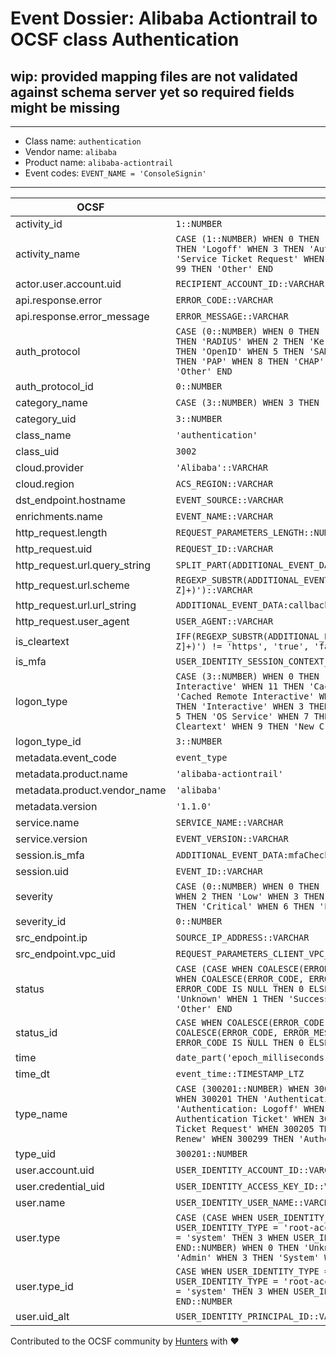 # Event Dossier: Alibaba Actiontrail to OCSF class Authentication

## wip: provided mapping files are not validated against schema server yet so required fields might be missing
---
* Class name: `authentication`
* Vendor name: `alibaba`
* Product name: `alibaba-actiontrail`
* Event codes: `EVENT_NAME = 'ConsoleSignin'`
---

| OCSF | RAW |
| --- | --- |
| activity_id | ```1::NUMBER``` |
| activity_name | ```CASE (1::NUMBER) WHEN 0 THEN 'Unknown' WHEN 1 THEN 'Logon' WHEN 2 THEN 'Logoff' WHEN 3 THEN 'Authentication Ticket' WHEN 4 THEN 'Service Ticket Request' WHEN 5 THEN 'Service Ticket Renew' WHEN 99 THEN 'Other' END``` |
| actor.user.account.uid | ```RECIPIENT_ACCOUNT_ID::VARCHAR``` |
| api.response.error | ```ERROR_CODE::VARCHAR``` |
| api.response.error_message | ```ERROR_MESSAGE::VARCHAR``` |
| auth_protocol | ```CASE (0::NUMBER) WHEN 0 THEN 'Unknown' WHEN 1 THEN 'NTLM' WHEN 10 THEN 'RADIUS' WHEN 2 THEN 'Kerberos' WHEN 3 THEN 'Digest' WHEN 4 THEN 'OpenID' WHEN 5 THEN 'SAML' WHEN 6 THEN 'OAUTH 2.0' WHEN 7 THEN 'PAP' WHEN 8 THEN 'CHAP' WHEN 9 THEN 'EAP' WHEN 99 THEN 'Other' END``` |
| auth_protocol_id | ```0::NUMBER``` |
| category_name | ```CASE (3::NUMBER) WHEN 3 THEN 'Identity & Access Management' END``` |
| category_uid | ```3::NUMBER``` |
| class_name | ```'authentication'``` |
| class_uid | ```3002``` |
| cloud.provider | ```'Alibaba'::VARCHAR``` |
| cloud.region | ```ACS_REGION::VARCHAR``` |
| dst_endpoint.hostname | ```EVENT_SOURCE::VARCHAR``` |
| enrichments.name | ```EVENT_NAME::VARCHAR``` |
| http_request.length | ```REQUEST_PARAMETERS_LENGTH::NUMBER``` |
| http_request.uid | ```REQUEST_ID::VARCHAR``` |
| http_request.url.query_string | ```SPLIT_PART(ADDITIONAL_EVENT_DATA:callbackUrl, '?', 2)::VARCHAR``` |
| http_request.url.scheme | ```REGEXP_SUBSTR(ADDITIONAL_EVENT_DATA:callbackUrl, '^([a-zA-Z]+)')::VARCHAR``` |
| http_request.url.url_string | ```ADDITIONAL_EVENT_DATA:callbackUrl::VARCHAR``` |
| http_request.user_agent | ```USER_AGENT::VARCHAR``` |
| is_cleartext | ```IFF(REGEXP_SUBSTR(ADDITIONAL_EVENT_DATA:callbackUrl, '^([a-zA-Z]+)') != 'https', 'true', 'false')::BOOLEAN``` |
| is_mfa | ```USER_IDENTITY_SESSION_CONTEXT_ATTRIBUTES:mfaAuthenticated::BOOLEAN``` |
| logon_type | ```CASE (3::NUMBER) WHEN 0 THEN 'System' WHEN 10 THEN 'Remote Interactive' WHEN 11 THEN 'Cached Interactive' WHEN 12 THEN 'Cached Remote Interactive' WHEN 13 THEN 'Cached Unlock' WHEN 2 THEN 'Interactive' WHEN 3 THEN 'Network' WHEN 4 THEN 'Batch' WHEN 5 THEN 'OS Service' WHEN 7 THEN 'Unlock' WHEN 8 THEN 'Network Cleartext' WHEN 9 THEN 'New Credentials' WHEN 99 THEN 'Other' END``` |
| logon_type_id | ```3::NUMBER``` |
| metadata.event_code | ```event_type``` |
| metadata.product.name | ```'alibaba-actiontrail'``` |
| metadata.product.vendor_name | ```'alibaba'``` |
| metadata.version | ```'1.1.0'``` |
| service.name | ```SERVICE_NAME::VARCHAR``` |
| service.version | ```EVENT_VERSION::VARCHAR``` |
| session.is_mfa | ```ADDITIONAL_EVENT_DATA:mfaChecked::BOOLEAN``` |
| session.uid | ```EVENT_ID::VARCHAR``` |
| severity | ```CASE (0::NUMBER) WHEN 0 THEN 'Unknown' WHEN 1 THEN 'Informational' WHEN 2 THEN 'Low' WHEN 3 THEN 'Medium' WHEN 4 THEN 'High' WHEN 5 THEN 'Critical' WHEN 6 THEN 'Fatal' WHEN 99 THEN 'Other' END``` |
| severity_id | ```0::NUMBER``` |
| src_endpoint.ip | ```SOURCE_IP_ADDRESS::VARCHAR``` |
| src_endpoint.vpc_uid | ```REQUEST_PARAMETERS_CLIENT_VPC_ID::VARCHAR``` |
| status | ```CASE (CASE WHEN COALESCE(ERROR_CODE, ERROR_MESSAGE) IS NULL THEN 1 WHEN COALESCE(ERROR_CODE, ERROR_MESSAGE) IS NOT NULL THEN 2 WHEN ERROR_CODE IS NULL THEN 0 ELSE 99 END::NUMBER) WHEN 0 THEN 'Unknown' WHEN 1 THEN 'Success' WHEN 2 THEN 'Failure' WHEN 99 THEN 'Other' END``` |
| status_id | ```CASE WHEN COALESCE(ERROR_CODE, ERROR_MESSAGE) IS NULL THEN 1 WHEN COALESCE(ERROR_CODE, ERROR_MESSAGE) IS NOT NULL THEN 2 WHEN ERROR_CODE IS NULL THEN 0 ELSE 99 END::NUMBER``` |
| time | ```date_part('epoch_milliseconds', event_time::TIMESTAMP_LTZ)``` |
| time_dt | ```event_time::TIMESTAMP_LTZ``` |
| type_name | ```CASE (300201::NUMBER) WHEN 300200 THEN 'Authentication: Unknown' WHEN 300201 THEN 'Authentication: Logon' WHEN 300202 THEN 'Authentication: Logoff' WHEN 300203 THEN 'Authentication: Authentication Ticket' WHEN 300204 THEN 'Authentication: Service Ticket Request' WHEN 300205 THEN 'Authentication: Service Ticket Renew' WHEN 300299 THEN 'Authentication: Other' END``` |
| type_uid | ```300201::NUMBER``` |
| user.account.uid | ```USER_IDENTITY_ACCOUNT_ID::VARCHAR``` |
| user.credential_uid | ```USER_IDENTITY_ACCESS_KEY_ID::VARCHAR``` |
| user.name | ```USER_IDENTITY_USER_NAME::VARCHAR``` |
| user.type | ```CASE (CASE WHEN USER_IDENTITY_TYPE = 'ram-user' THEN 1 WHEN USER_IDENTITY_TYPE = 'root-account' THEN 2 WHEN USER_IDENTITY_TYPE = 'system' THEN 3 WHEN USER_IDENTITY_TYPE IS NULL THEN 0 ELSE 99 END::NUMBER) WHEN 0 THEN 'Unknown' WHEN 1 THEN 'User' WHEN 2 THEN 'Admin' WHEN 3 THEN 'System' WHEN 99 THEN 'Other' END``` |
| user.type_id | ```CASE WHEN USER_IDENTITY_TYPE = 'ram-user' THEN 1 WHEN USER_IDENTITY_TYPE = 'root-account' THEN 2 WHEN USER_IDENTITY_TYPE = 'system' THEN 3 WHEN USER_IDENTITY_TYPE IS NULL THEN 0 ELSE 99 END::NUMBER``` |
| user.uid_alt | ```USER_IDENTITY_PRINCIPAL_ID::VARCHAR``` |

Contributed to the OCSF community by [Hunters](https://www.hunters.security/) with ❤
